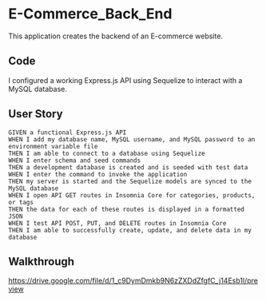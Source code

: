 # E-Commerce_Back_End

This application creates the backend of an E-commerce website. 

## Code
I configured a working Express.js API using Sequelize to interact with a MySQL database.

## User Story
```
GIVEN a functional Express.js API
WHEN I add my database name, MySQL username, and MySQL password to an environment variable file
THEN I am able to connect to a database using Sequelize
WHEN I enter schema and seed commands
THEN a development database is created and is seeded with test data
WHEN I enter the command to invoke the application
THEN my server is started and the Sequelize models are synced to the MySQL database
WHEN I open API GET routes in Insomnia Core for categories, products, or tags
THEN the data for each of these routes is displayed in a formatted JSON
WHEN I test API POST, PUT, and DELETE routes in Insomnia Core
THEN I am able to successfully create, update, and delete data in my database
```

## Walkthrough

https://drive.google.com/file/d/1_c9DymDmkb9N6zZXDdZfgfC_j14Esb1l/preview